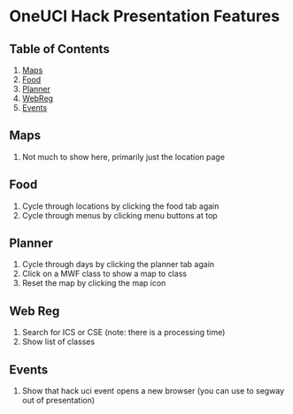 # OneUCI Hack Presentation Features


## Table of Contents

1. [Maps](#maps)
1. [Food](#food)
1. [Planner](#planner)
1. [WebReg](#webreg)
1. [Events](#events)

## Maps
1. Not much to show here, primarily just the location page

## Food
1. Cycle through locations by clicking the food tab again
1. Cycle through menus by clicking menu buttons at top

## Planner
1. Cycle through days by clicking the planner tab again
1. Click on a MWF class to show a map to class
1. Reset the map by clicking the map icon

## Web Reg
1. Search for ICS or CSE (note: there is a processing time)
1. Show list of classes

## Events
1. Show that hack uci event opens a new browser (you can use to segway out of presentation)

